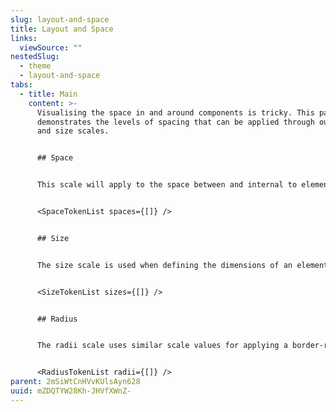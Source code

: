 ```yaml
---
slug: layout-and-space
title: Layout and Space
links:
  viewSource: ""
nestedSlug:
  - theme
  - layout-and-space
tabs:
  - title: Main
    content: >-
      Visualising the space in and around components is tricky. This page
      demonstrates the levels of spacing that can be applied through our space
      and size scales. 


      ## Space


      This scale will apply to the space between and internal to elements, it applies to the following common CSS layout properties, `margin`, `padding`, `grid-gap` and flexbox `gap`.


      <SpaceTokenList spaces={[]} />


      ## Size


      The size scale is used when defining the dimensions of an element, it applies to the following common CSS properties, `width` and `height`, including the `max` and `min` of both.


      <SizeTokenList sizes={[]} />


      ## Radius


      The radii scale uses similar scale values for applying a border-radius.


      <RadiusTokenList radii={[]} />
parent: 2mSiWtCnHVvKUlsAyn628
uuid: mZDQTYW28Kh-JHVfXWnZ-
---
```

